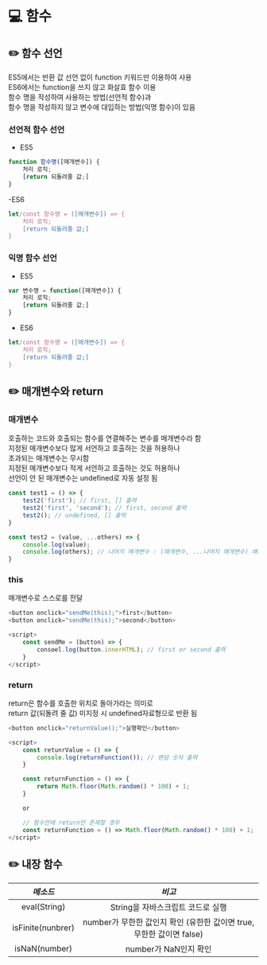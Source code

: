 # 💻 함수

## ✏️ 함수 선언

ES5에서는 반환 값 선언 없이 function 키워드만 이용하여 사용  
ES6에서는 function을 쓰지 않고 화살효 함수 이용  
함수 명을 작성하여 사용하는 방법(선언적 함수)과  
함수 명을 작성하지 않고 변수에 대입하는 방법(익명 함수)이 있음

### 선언적 함수 선언

- ES5

```Javascript
function 함수명([매개변수]) {
    처리 로직;
    [return 되돌려줄 값;]
}
```

-ES6

```JavaScript
let/const 함수명 = ([매개변수]) => {
    처리 로직;
    [return 되돌려줄 값;]
}
```

### 익명 함수 선언

- ES5

```JavaScript
var 변수명 = function([매개변수]) {
    처리 로직;
    [return 되돌려줄 값;]
}
```

- ES6

```JavaScript
let/const 함수명 = ([매개변수]) => {
    처리 로직;
    [return 되돌려줄 값;]
}
```

## ✏️ 매개변수와 return

### 매개변수

호출하는 코드와 호출되는 함수를 연결해주는 변수를 매개변수라 함  
지정된 매개변수보다 많게 서언하고 호출하는 것을 허용하나  
초과되는 매개변수는 무시함  
지정된 매개변수보다 적게 서언하고 호출하는 것도 허용하나  
선언이 안 된 매개변수는 undefined로 자동 설정 됨

```JavaScript
const test1 = () => {
    test2('first'); // first, [] 출력
    test2('first', 'second'); // first, second 출력
    test2(); // undefined, [] 출력
}

const test2 = (value, ...others) => {
    console.log(value);
    console.log(others); // 나머지 매개변수 : (매개변수, ...나머지 매개변수) 매개변수 수 보다 많은 인자를 담는다
}
```

### this

매개변수로 스스로를 전달

```JavaScript
<button onclick="sendMe(this);">first</button>
<button onclick="sendMe(this);">second</button>

<script>
    const sendMe = (button) => {
        consoel.log(button.innerHTML); // first or second 출력
    }
</script>
```

### return

return은 함수를 호출한 위치로 돌아가라는 의미로  
return 값(되돌려 줄 값) 미지정 시 undefined자료형으로 반환 됨

```JavaScript
<button onclick="returnValue();">실행확인</button>

<script>
    const retunrValue = () => {
        console.log(returnFunction()); // 랜덤 숫자 출력
    }

    const returnFunction = () => {
        return Math.floor(Math.random() * 100) + 1;
    }

    or

    // 함수안에 return만 존재할 경우
    const returnFunction = () => Math.floor(Math.random() * 100) + 1;
</script>
```

## ✏️ 내장 함수

|     _메소드_      |                                _비고_                                 |
| :---------------: | :-------------------------------------------------------------------: |
|   eval(String)    |                   String을 자바스크립트 코드로 실행                   |
| isFinite(nunbrer) | number가 무한한 값인지 확인 (유한한 값이면 true, 무한한 값이면 false) |
|   isNaN(number)   |                         number가 NaN인지 확인                         |
